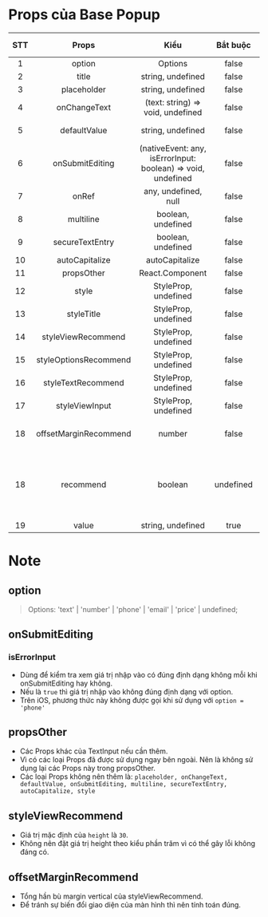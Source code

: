 # Props của Base Popup
| STT | Props | Kiểu | Bắt buộc | Mô tả | Giá trị mặc định
| :----:|:-------------:|:---------:|:-----------:|:------------------:|:------------------:|
| 1 | option | Options | false | options TextInput | text |
| 2 | title | string, undefined | false | title above TextInput | undefined |
| 3 | placeholder | string, undefined | false | placeholder TextInput | undefined |
| 4 | onChangeText | (text: string) => void, undefined | false | onChangeText TextInput | undefined |
| 5 | defaultValue | string, undefined | false | defaultValue TextInput | undefined |
| 6 | onSubmitEditing | (nativeEvent: any, isErrorInput: boolean) => void, undefined | false | onSubmitEditing TextInput | undefined |
| 7 | onRef | any, undefined, null | false | ref TextInput | |
| 8 | multiline | boolean, undefined | false | multiline TextInput | undefined |
| 9 | secureTextEntry | boolean, undefined | false | secureTextEntry TextInput | undefined |
| 10 | autoCapitalize | autoCapitalize | false | autoCapitalize | undefined |
| 11 | propsOther | React.Component<TextInputProps> | false | Props other TextInput | undefined |
| 12 | style | StyleProp<ViewStyle>, undefined | false |  style TextInput | undefined |
| 13 | styleTitle | StyleProp<TextStyle>, undefined | false | style title TextInput | undefined |
| 14 | styleViewRecommend | StyleProp<ViewStyle>, undefined | false | style view recommend | undefined |
| 15 | styleOptionsRecommend | StyleProp<ViewStyle>, undefined | false | style options recommend | undefined |
| 16 | styleTextRecommend | StyleProp<TextStyle>, undefined | false | style text recommend | undefined |
| 17 | styleViewInput | StyleProp<ViewStyle>, undefined | false | style view cover TextInput | undefined |
| 18 | offsetMarginRecommend | number | false | sum margin vertical of styleViewRecommend | 0 |
| 18 | recommend | boolean | undefined | false | show options recommend if true. Only used when `option = price` | false |
| 19 | value | string, undefined | true | value TextInput | undefined |

# Note
## option
> Options: 'text' | 'number' | 'phone' | 'email' | 'price' | undefined;
## onSubmitEditing
### isErrorInput
- Dùng để kiểm tra xem giá trị nhập vào có đúng định dạng không mỗi khi onSubmitEditing hay không.
- Nếu là `true` thì giá trị nhập vào không đúng định dạng với option.
- Trên iOS, phương thức này không được gọi khi sử dụng với `option = 'phone'`
## propsOther
- Các Props khác của TextInput nếu cần thêm.
- Vì có các loại Props đã được sử dụng ngay bên ngoài. Nên là không sử dụng lại các Props này trong propsOther.
- Các loại Props không nên thêm là: `placeholder, onChangeText, defaultValue, onSubmitEditing, multiline, secureTextEntry, autoCapitalize, style`
## styleViewRecommend
- Giá trị mặc định của `height` là `30`.
- Không nên đặt giá trị height theo kiểu phần trăm vì có thể gây lỗi không đáng có.
## offsetMarginRecommend
- Tổng hần bù margin vertical của styleViewRecommend.
- Để tránh sự biến đổi giao diện của màn hình thì nên tính toán đúng.

